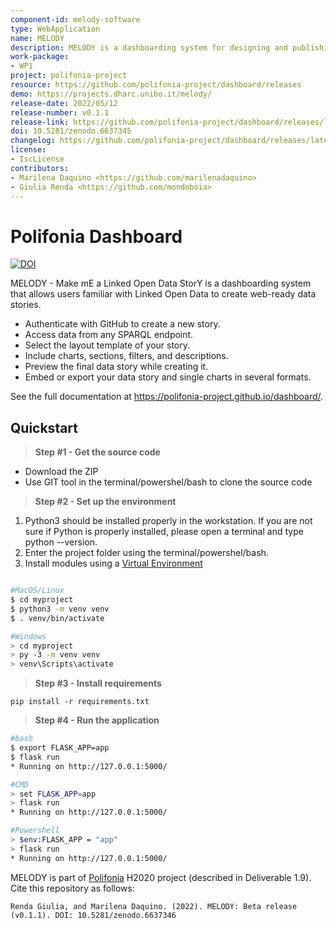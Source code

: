 ```yaml
---
component-id: melody-software
type: WebApplication
name: MELODY
description: MELODY is a dashboarding system for designing and publishing data stories based on Linked Open Data.
work-package:
- WP1
project: polifonia-project
resource: https://github.com/polifonia-project/dashboard/releases
demo: https://projects.dharc.unibo.it/melody/
release-date: 2022/05/12
release-number: v0.1.1
release-link: https://github.com/polifonia-project/dashboard/releases/latest
doi: 10.5281/zenodo.6637345
changelog: https://github.com/polifonia-project/dashboard/releases/latest
license:
- IscLicense
contributors:
- Marilena Daquino <https://github.com/marilenadaquino>
- Giulia Renda <https://github.com/mondoboia>
---
```



# Polifonia Dashboard

[![DOI](https://zenodo.org/badge/431529042.svg)](https://zenodo.org/badge/latestdoi/431529042)

MELODY - Make mE a Linked Open Data StorY is a dashboarding system that allows users familiar with Linked Open Data to create web-ready data stories.

 * Authenticate with GitHub to create a new story.
 * Access data from any SPARQL endpoint.
 * Select the layout template of your story.
 * Include charts, sections, filters, and descriptions.
 * Preview the final data story while creating it.
 * Embed or export your data story and single charts in several formats.

See the full documentation at https://polifonia-project.github.io/dashboard/.

## Quickstart

> **Step #1 - Get the source code**

- Download the ZIP
- Use GIT tool in the terminal/powershel/bash to clone the source code

> **Step #2 - Set up the environment**

1. Python3 should be installed properly in the workstation. If you are not sure if Python is
properly installed, please open a terminal and type python --version.
2. Enter the project folder using the terminal/powershel/bash.
3. Install modules using a [Virtual Environment](https://docs.python.org/3/library/venv.html)

```bash

#MacOS/Linux
$ cd myproject
$ python3 -m venv venv
$ . venv/bin/activate

#Windows
> cd myproject
> py -3 -m venv venv
> venv\Scripts\activate
```


> **Step #3 - Install requirements**

`pip install -r requirements.txt`

> **Step #4 - Run the application**
```bash
#bash
$ export FLASK_APP=app
$ flask run
* Running on http://127.0.0.1:5000/

#CMD
> set FLASK_APP=app
> flask run
* Running on http://127.0.0.1:5000/

#Powershell
> $env:FLASK_APP = "app"
> flask run
* Running on http://127.0.0.1:5000/
```

MELODY is part of [Polifonia](https://polifonia-project.eu) H2020 project (described in Deliverable 1.9). Cite this repository as follows:

```
Renda Giulia, and Marilena Daquino. (2022). MELODY: Beta release (v0.1.1). DOI: 10.5281/zenodo.6637346
```

